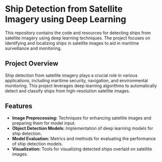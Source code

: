 # Ship Detection from Satellite Imagery using Deep Learning

This repository contains the code and resources for detecting ships from satellite imagery using deep learning techniques. The project focuses on identifying and localizing ships in satellite images to aid in maritime surveillance and monitoring.

## Project Overview

Ship detection from satellite imagery plays a crucial role in various applications, including maritime security, navigation, and environmental monitoring. This project leverages deep learning algorithms to automatically detect and classify ships from high-resolution satellite images.

## Features

- **Image Preprocessing:** Techniques for enhancing satellite images and preparing them for model input.
- **Object Detection Models:** Implementation of deep learning models for ship detection.
- **Model Evaluation:** Metrics and methods for evaluating the performance of ship detection models.
- **Visualization:** Tools for visualizing detected ships overlaid on satellite images.
